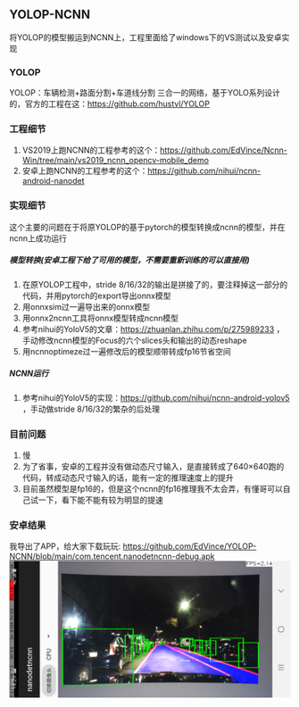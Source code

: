 ## YOLOP-NCNN
将YOLOP的模型搬运到NCNN上，工程里面给了windows下的VS测试以及安卓实现
### YOLOP
YOLOP：车辆检测+路面分割+车道线分割 三合一的网络，基于YOLO系列设计的，官方的工程在这：https://github.com/hustvl/YOLOP
### 工程细节
1. VS2019上跑NCNN的工程参考的这个：https://github.com/EdVince/Ncnn-Win/tree/main/vs2019_ncnn_opencv-mobile_demo
2. 安卓上跑NCNN的工程参考的这个：https://github.com/nihui/ncnn-android-nanodet
### 实现细节
这个主要的问题在于将原YOLOP的基于pytorch的模型转换成ncnn的模型，并在ncnn上成功运行
##### 模型转换(安卓工程下给了可用的模型，不需要重新训练的可以直接用)
1. 在原YOLOP工程中，stride 8/16/32的输出是拼接了的，要注释掉这一部分的代码，并用pytorch的export导出onnx模型
2. 用onnxsim过一遍导出来的onnx模型
3. 用onnx2ncnn工具将onnx模型转成ncnn模型
4. 参考nihui的YoloV5的文章：https://zhuanlan.zhihu.com/p/275989233 ，手动修改ncnn模型的Focus的六个slices头和输出的动态reshape
5. 用ncnnoptimeze过一遍修改后的模型顺带转成fp16节省空间
##### NCNN运行
1. 参考nihui的YoloV5的实现：https://github.com/nihui/ncnn-android-yolov5 ，手动做stride 8/16/32的繁杂的后处理
### 目前问题
1. 慢
2. 为了省事，安卓的工程并没有做动态尺寸输入，是直接转成了640×640跑的代码，转成动态尺寸输入的话，能有一定的推理速度上的提升
3. 目前虽然模型是fp16的，但是这个ncnn的fp16推理我不太会弄，有懂哥可以自己试一下，看下能不能有较为明显的提速
### 安卓结果
我导出了APP，给大家下载玩玩: https://github.com/EdVince/YOLOP-NCNN/blob/main/com.tencent.nanodetncnn-debug.apk
![image](https://github.com/EdVince/YOLOP-NCNN/blob/main/res2.jpg)
